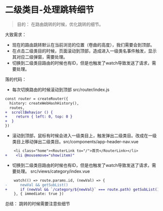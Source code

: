 # 二级类目-处理跳转细节

> 目的： 在路由跳转的时候，优化跳转的细节。

大致需求：
- 现在的路由跳转默认在当前浏览的位置（卷曲的高度），我们需要会到顶部。
- 在点击二级类目的时候，页面滚动到顶部，造成进入一级类名事件触发，显示其对应二级弹窗，需要处理。
- 切换到二级类目路由的时候也有ID，但是也触发了watch导致发送了请求，需要处理。

落的代码：
- 每次切换路由的时候滚动到顶部 src/router/index.js
```diff
const router = createRouter({
  history: createWebHashHistory(),
  routes,
+  scrollBehavior () {
+    return { left: 0, top: 0 }
+  }
})
```

- 滚动到顶部，鼠标有时候会进入一级类目上，触发弹出二级类目。改成在一级类目上移动弹出二级类目。src/components/app-header-nav.vue
```diff
    <li class="home"><RouterLink to="/">首页</RouterLink></li>
+    <li @mousemove="show(item)"
```

- 切换到二级类目路由的时候也有ID，但是也触发了watch导致发送了请求，需要处理。 src/views/category/index.vue
```diff
    watch(() => route.params.id, (newVal) => {
-      newVal && getSubList()
+      if (newVal && `/category/${newVal}` === route.path) getSubList()
    }, { immediate: true })
```
总结： 跳转的时候需要注意些细节

